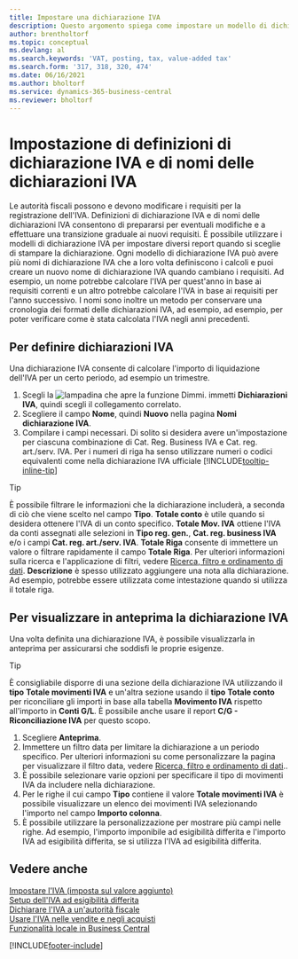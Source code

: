 ```yaml
---
title: Impostare una dichiarazione IVA
description: Questo argomento spiega come impostare un modello di dichiarazione IVA e nomi di dichiarazione IVA per soddisfare i cambiamenti dei requisiti dell'autorità fiscale.
author: brentholtorf
ms.topic: conceptual
ms.devlang: al
ms.search.keywords: 'VAT, posting, tax, value-added tax'
ms.search.form: '317, 318, 320, 474'
ms.date: 06/16/2021
ms.author: bholtorf
ms.service: dynamics-365-business-central
ms.reviewer: bholtorf
---
```

# <a name="set-up-vat-statement-templates-and-vat-statement-names"></a>Impostazione di definizioni di dichiarazione IVA e di nomi delle dichiarazioni IVA

Le autorità fiscali possono e devono modificare i requisiti per la registrazione dell'IVA. Definizioni di dichiarazione IVA e di nomi delle dichiarazioni IVA consentono di prepararsi per eventuali modifiche e a effettuare una transizione graduale ai nuovi requisiti. È possibile utilizzare i modelli di dichiarazione IVA per impostare diversi report quando si sceglie di stampare la dichiarazione. Ogni modello di dichiarazione IVA può avere più nomi di dichiarazione IVA che a loro volta definiscono i calcoli e puoi creare un nuovo nome di dichiarazione IVA quando cambiano i requisiti. Ad esempio, un nome potrebbe calcolare l'IVA per quest'anno in base ai requisiti correnti e un altro potrebbe calcolare l'IVA in base ai requisiti per l'anno successivo. I nomi sono inoltre un metodo per conservare una cronologia dei formati delle dichiarazioni IVA, ad esempio, ad esempio, per poter verificare come è stata calcolata l'IVA negli anni precedenti.

## <a name="to-define-a-vat-statement"></a>Per definire dichiarazioni IVA

Una dichiarazione IVA consente di calcolare l'importo di liquidazione dell'IVA per un certo periodo, ad esempio un trimestre.

1. Scegli la ![lampadina che apre la funzione Dimmi.](media/ui-search/search_small.png "Informazioni sull'operazione che si desidera eseguire") immetti **Dichiarazioni IVA**, quindi scegli il collegamento correlato.  
2. Scegliere il campo **Nome**, quindi **Nuovo** nella pagina **Nomi dichiarazione IVA**.
3. Compilare i campi necessari. Di solito si desidera avere un'impostazione per ciascuna combinazione di Cat. Reg. Business IVA e Cat. reg. art./serv. IVA. Per i numeri di riga ha senso utilizzare numeri o codici equivalenti come nella dichiarazione IVA ufficiale [!INCLUDE[tooltip-inline-tip](includes/tooltip-inline-tip_md.md)]  

> [!Tip]
> È possibile filtrare le informazioni che la dichiarazione includerà, a seconda di ciò che viene scelto nel campo **Tipo**. **Totale conto** è utile quando si desidera ottenere l'IVA di un conto specifico.
**Totale Mov. IVA** ottiene l'IVA da conti assegnati alle selezioni in **Tipo reg. gen.**, **Cat. reg. business IVA** e/o i campi **Cat. reg. art./serv. IVA**. **Totale Riga** consente di immettere un valore o filtrare rapidamente il campo **Totale Riga**. Per ulteriori informazioni sulla ricerca e l'applicazione di filtri, vedere [Ricerca, filtro e ordinamento di dati](ui-enter-criteria-filters.md). **Descrizione** è spesso utilizzato aggiungere una nota alla dichiarazione. Ad esempio, potrebbe essere utilizzata come intestazione quando si utilizza il totale riga.

## <a name="to-preview-the-vat-statement"></a>Per visualizzare in anteprima la dichiarazione IVA

Una volta definita una dichiarazione IVA, è possibile visualizzarla in anteprima per assicurarsi che soddisfi le proprie esigenze.
> [!Tip]
> È consigliabile disporre di una sezione della dichiarazione IVA utilizzando il **tipo** **Totale movimenti IVA** e un'altra sezione usando il **tipo** **Totale conto** per riconciliare gli importi in base alla tabella **Movimento IVA** rispetto all'importo in **Conti G/L**. È possibile anche usare il report **C/G - Riconciliazione IVA** per questo scopo.

1. Scegliere **Anteprima**.
2. Immettere un filtro data per limitare la dichiarazione a un periodo specifico. Per ulteriori informazioni su come personalizzare la pagina per visualizzare il filtro data, vedere [Ricerca, filtro e ordinamento di dati](ui-enter-criteria-filters.md)..
3. È possibile selezionare varie opzioni per specificare il tipo di movimenti IVA da includere nella dichiarazione.
4. Per le righe il cui campo **Tipo** contiene il valore **Totale movimenti IVA** è possibile visualizzare un elenco dei movimenti IVA selezionando l'importo nel campo **Importo colonna**.
5. È possibile utilizzare la personalizzazione per mostrare più campi nelle righe. Ad esempio, l'importo imponibile ad esigibilità differita e l'importo IVA ad esigibilità differita, se si utilizza l'IVA ad esigibilità differita.

## <a name="see-also"></a>Vedere anche

[Impostare l'IVA (imposta sul valore aggiunto)](finance-setup-vat.md)  
[Setup dell'IVA ad esigibilità differita](finance-setup-unrealized-vat.md)  
[Dichiarare l'IVA a un'autorità fiscale](finance-how-report-vat.md)  
[Usare l'IVA nelle vendite e negli acquisti](finance-work-with-vat.md)  
[Funzionalità locale in Business Central](about-localization.md)


[!INCLUDE[footer-include](includes/footer-banner.md)]
